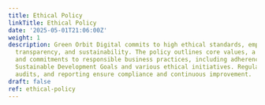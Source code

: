```yaml
---
title: Ethical Policy
linkTitle: Ethical Policy
date: '2025-05-01T21:06:00Z'
weight: 1
description: Green Orbit Digital commits to high ethical standards, emphasizing integrity,
  transparency, and sustainability. The policy outlines core values, a code of ethics,
  and commitments to responsible business practices, including adherence to the UN
  Sustainable Development Goals and various ethical initiatives. Regular training,
  audits, and reporting ensure compliance and continuous improvement.
draft: false
ref: ethical-policy
---
```


